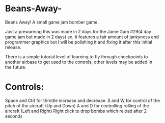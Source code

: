# Beans-Away-
Beans Away! A small game jam bomber game.

Just a prewarning this was made in 2 days for the Jame Gam #29(4 day game jam but made in 2 days) so, it features a fair amount of jankyness and programmer graphics but I will be polishing it and fixing it after this initial release.

There is a simple tutorial level of learning to fly through checkpoints to another airbase to get used to the controls, other levels may be added in the future.

# Controls:
Space and Ctrl for throttle increase and decrease.
S and W for control of the pitch of the aircraft (Up and Down)
A and D for controlling rolling of the aircraft (Left and Right)
Right click to drop bombs which reload after 2 seconds
